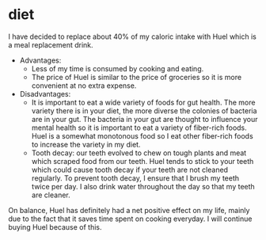 # diet

I have decided to replace about 40% of my caloric intake with Huel which is a meal replacement drink.

* Advantages:
  * Less of my time is consumed by cooking and eating.
  * The price of Huel is similar to the price of groceries so it is more convenient at no extra expense.
* Disadvantages:
  * It is important to eat a wide variety of foods for gut health. The more variety there is in your diet, the more diverse the colonies of bacteria are in your gut. The bacteria in your gut are thought to influence your mental health so it is important to eat a variety of fiber-rich foods. Huel is a somewhat monotonous food so I eat other fiber-rich foods to increase the variety in my diet.
  * Tooth decay: our teeth evolved to chew on tough plants and meat which scraped food from our teeth. Huel tends to stick to your teeth which could cause tooth decay if your teeth are not cleaned regularly. To prevent tooth decay, I ensure that I brush my teeth twice per day. I also drink water throughout the day so that my teeth are cleaner.

On balance, Huel has definitely had a net positive effect on my life, mainly due to the fact that it saves time spent on cooking everyday. I will continue buying Huel because of this.

